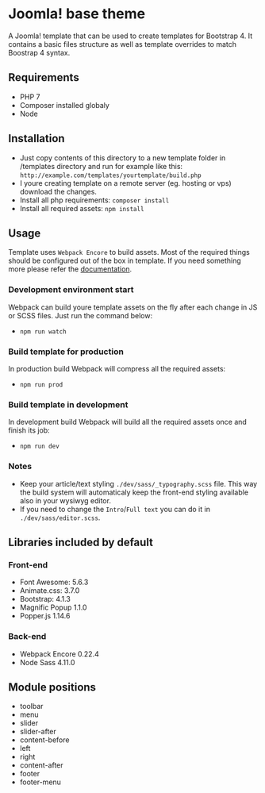 # Joomla! base theme
A Joomla! template that can be used to create templates for Bootstrap 4. It contains a basic files structure as well as template overrides to match Boostrap 4 syntax.

## Requirements
* PHP 7
* Composer installed globaly
* Node

## Installation
* Just copy contents of this directory to a new template folder in /templates directory and run for example like this: `http://example.com/templates/yourtemplate/build.php`
* I youre creating template on a remote server (eg. hosting or vps) download the changes.
* Install all php requirements: `composer install`
* Install all required assets: `npm install`

## Usage
Template uses `Webpack Encore` to build assets. Most of the required things should be configured out of the box in template. If you need something more please refer the [documentation](https://symfony.com/doc/current/frontend.html).

### Development environment start
Webpack can build youre template assets on the fly after each change in JS or SCSS files. Just run the command below:
* `npm run watch`

### Build template for production
In production build Webpack will compress all the required assets:
* `npm run prod`

### Build template in development
In development build Webpack will build all the required assets once and finish its job:
* `npm run dev`

### Notes
* Keep your article/text styling `./dev/sass/_typography.scss` file. This way the build system will automaticaly keep the front-end styling available also in your wysiwyg editor.
* If you need to change the `Intro`/`Full text` you can do it in `./dev/sass/editor.scss`.

## Libraries included by default
### Front-end 
* Font Awesome: 5.6.3
* Animate.css: 3.7.0
* Bootstrap: 4.1.3
* Magnific Popup 1.1.0
* Popper.js 1.14.6

### Back-end
* Webpack Encore 0.22.4
* Node Sass 4.11.0

## Module positions
* toolbar
* menu
* slider
* slider-after
* content-before
* left
* right
* content-after
* footer
* footer-menu
